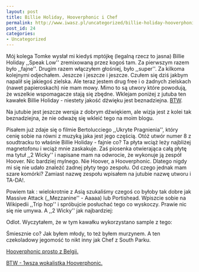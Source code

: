 ```yaml
---
layout: post
title: Billie Holiday, Hooverphonic i Chef
permalink: http://www.iwasz.pl/uncategorized/billie-holiday-hooverphonic-i-cheef/index.html
post_id: 24
categories: 
- Uncategorized
---
```


Mój kolega Tomke wysłał mi kiedyś mptójkę (legalną rzecz to jasna) Billie Holiday ,,Speak Low'' zremixowaną przez kogoś tam. Za pierwszym razem było ,,fajne''. Drugim razem włączyłem głośniej, było ,,super''. Za kilkoma kolejnymi odjechałem. Jeszcze i jeszcze i jeszcze. Czułem się dziś jakbym napalił się jakiegoś zielska. Ale teraz jestem drug free i o żadnych zielskach (nawet papieroskach) nie mam mowy. Mimo to są utwory które powodują, że wszelkie wspomagacze stają się zbędne. Wklejam poniżej z jutuba ten kawałek Billie Holiday - niestety jakość dźwięku jest beznadziejna. 
[BTW](http://en.wikipedia.org/wiki/2046_%28film%29).




Na jutubie jest jeszcze wersja z dobrym dźwiękiem, ale wizja jest z kolei tak beznadziejna, że nie odważę się wkleić tego na moim blogu.

Pisałem już zdaje się o filmie Bertolucciego ,,Ukryte Pragnienia'', który cenię sobie na równi z muzyką jaka jest jego częścią. Otóż utwór numer 8 z soudtracku to właśnie Billie Holiday - fajnie co? Ta płyta wciąż leży najbliżej magnetofonu i wciąż mnie zaskakuje. Zaś piosenka otwierająca całą płytę ma tytuł ,,2 Wicky'' i napisane mam na odwrocie, że wykonuje ją zespół Hoover. Nic bardziej mylnego. Nie Hoover, a Hooverphonic. Dlatego nigdy mi się nie udało znaleźć żadnej płyty tego zespołu. Od czego jednak mam szare komórki? Zamiast nazwę zespołu wpisałem na jutubie nazwę utworu i TA-DA!.

Powiem tak : wielokrotnie z Asią szukaliśmy czegoś co byłoby tak dobre jak Massive Attack (,,Mezzanine'' - Aaaaa) lub Portishead. Wpiszcie sobie na Wikipedii ,,Trip hop'' i spróbujcie posłuchać tego co wyskoczy. Prawie nic się nie umywa. A ,,2 Wicky'' jak najbardziej:




Odlot. Wyczytałem, że w tym kawałku wykorzystano sample z tego:




Śmiesznie co? Jak byłem młody, to też byłem murzynem. A ten czekoladowy jegomość to nikt inny jak Chef z South Parku.


[Hooverphonic prosto z Belgii.](http://en.wikipedia.org/wiki/Hooverphonic)


[BTW - 1wsza wokalistka Hooverphonic.](http://profile.myspace.com/index.cfm?fuseaction=user.viewprofile&friendID=82146571)